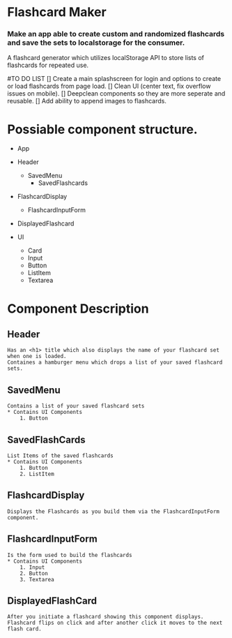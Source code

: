 # Flashcard Maker

### Make an app able to create custom and randomized flashcards and save the sets to localstorage for the consumer.

A flashcard generator which utilizes localStorage API to store lists of flashcards for repeated use.

#TO DO LIST
[] Create a main splashscreen for login and options to create or load flashcards from page load.
[] Clean UI (center text, fix overflow issues on mobile).
[] Deepclean components so they are more seperate and reusable.
[] Add ability to append images to flashcards.

# Possiable component structure.

- App
- Header
  - SavedMenu
    - SavedFlashcards
- FlashcardDisplay

  - FlashcardInputForm

- DisplayedFlashcard
- UI
  - Card
  - Input
  - Button
  - ListItem
  - Textarea

# Component Description

## Header

    Has an <h1> title which also displays the name of your flashcard set when one is loaded.
    Containes a hamburger menu which drops a list of your saved flashcard sets.

## SavedMenu

    Contains a list of your saved flashcard sets
    * Contains UI Components
        1. Button

## SavedFlashCards

    List Items of the saved flashcards
    * Contains UI Components
        1. Button
        2. ListItem

## FlashcardDisplay

    Displays the Flashcards as you build them via the FlashcardInputForm component.

## FlashcardInputForm

    Is the form used to build the flashcards
    * Contains UI Components
        1. Input
        2. Button
        3. Textarea

## DisplayedFlashCard

    After you initiate a flashcard showing this component displays. Flashcard flips on click and after another click it moves to the next flash card.

